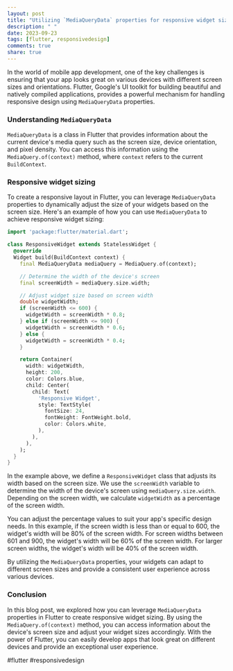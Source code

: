 ```yaml
---
layout: post
title: "Utilizing `MediaQueryData` properties for responsive widget sizing in Flutter"
description: " "
date: 2023-09-23
tags: [flutter, responsivedesign]
comments: true
share: true
---
```


In the world of mobile app development, one of the key challenges is ensuring that your app looks great on various devices with different screen sizes and orientations. Flutter, Google's UI toolkit for building beautiful and natively compiled applications, provides a powerful mechanism for handling responsive design using `MediaQueryData` properties.

### Understanding `MediaQueryData`

`MediaQueryData` is a class in Flutter that provides information about the current device's media query such as the screen size, device orientation, and pixel density. You can access this information using the `MediaQuery.of(context)` method, where `context` refers to the current `BuildContext`.

### Responsive widget sizing

To create a responsive layout in Flutter, you can leverage `MediaQueryData` properties to dynamically adjust the size of your widgets based on the screen size. Here's an example of how you can use `MediaQueryData` to achieve responsive widget sizing:

```dart
import 'package:flutter/material.dart';

class ResponsiveWidget extends StatelessWidget {
  @override
  Widget build(BuildContext context) {
    final MediaQueryData mediaQuery = MediaQuery.of(context);

    // Determine the width of the device's screen
    final screenWidth = mediaQuery.size.width;

    // Adjust widget size based on screen width
    double widgetWidth;
    if (screenWidth <= 600) {
      widgetWidth = screenWidth * 0.8;
    } else if (screenWidth <= 900) {
      widgetWidth = screenWidth * 0.6;
    } else {
      widgetWidth = screenWidth * 0.4;
    }

    return Container(
      width: widgetWidth,
      height: 200,
      color: Colors.blue,
      child: Center(
        child: Text(
          'Responsive Widget',
          style: TextStyle(
            fontSize: 24,
            fontWeight: FontWeight.bold,
            color: Colors.white,
          ),
        ),
      ),
    );
  }
}
```

In the example above, we define a `ResponsiveWidget` class that adjusts its width based on the screen size. We use the `screenWidth` variable to determine the width of the device's screen using `mediaQuery.size.width`. Depending on the screen width, we calculate `widgetWidth` as a percentage of the screen width.

You can adjust the percentage values to suit your app's specific design needs. In this example, if the screen width is less than or equal to 600, the widget's width will be 80% of the screen width. For screen widths between 601 and 900, the widget's width will be 60% of the screen width. For larger screen widths, the widget's width will be 40% of the screen width.

By utilizing the `MediaQueryData` properties, your widgets can adapt to different screen sizes and provide a consistent user experience across various devices.

### Conclusion

In this blog post, we explored how you can leverage `MediaQueryData` properties in Flutter to create responsive widget sizing. By using the `MediaQuery.of(context)` method, you can access information about the device's screen size and adjust your widget sizes accordingly. With the power of Flutter, you can easily develop apps that look great on different devices and provide an exceptional user experience.

#flutter #responsivedesign